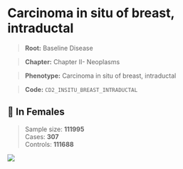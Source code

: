 # Carcinoma in situ of breast, intraductal

> **Root:** Baseline Disease  

> **Chapter:** Chapter II- Neoplasms  

> **Phenotype:** Carcinoma in situ of breast, intraductal  

> **Code:** `CD2_INSITU_BREAST_INTRADUCTAL`

## 👩 In Females  
> Sample size: **111995**  
> Cases: **307**  
> Controls: **111688**
<img src="/Disease/Figures/ALL/Baseline/CD2_INSITU_BREAST_INTRADUCTAL.png"/>
<CsvTable src="/Disease/Data/ALL/Baseline/LG_CD2_INSITU_BREAST_INTRADUCTAL.csv" label="🔍 View full results" />
